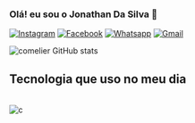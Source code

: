 ### Olá! eu sou o Jonathan Da Silva 👋
[![Instagram](https://img.shields.io/badge/Instagram-E4405F?style=for-the-badge&logo=instagram&logoColor=white)](http://instagram.com/comelier_/)
[![Facebook](https://img.shields.io/badge/Facebook-1877F2?style=for-the-badge&logo=facebook&logoColor=white)](https://m.facebook.com/profile.php/?id=100009298573090)
[![Whatsapp](https://img.shields.io/badge/WhatsApp-25D366?style=for-the-badge&logo=whatsapp&logoColor=white)](https://api.whatsapp.com/send/?phone=%2B5535988210577&text&type=phone_number&app_absent=0)
[![Gmail](https://img.shields.io/badge/Gmail-D14836?style=for-the-badge&logo=gmail&logoColor=white)](https://mail.google.com/mail/u/1/#inbox)

![comelier GitHub stats](https://github-readme-stats.vercel.app/api?username=comelier&show_icons=true&theme=radical)

## Tecnologia que uso no meu dia

<div stily="display: inline_block"><br/>
  <img align="center" alt="c" src="https://img.shields.io/badge/C-00599C?style=for-the-badge&logo=c&logoColor=white" />
</div>
